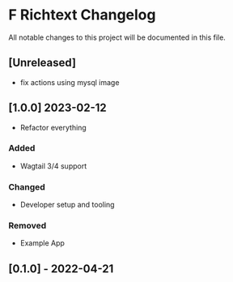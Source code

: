 # F Richtext Changelog

All notable changes to this project will be documented in this file.

## [Unreleased]

- fix actions using mysql image

## [1.0.0] 2023-02-12

- Refactor everything

### Added

- Wagtail 3/4 support

### Changed

- Developer setup and tooling

### Removed

- Example App

## [0.1.0] - 2022-04-21

<!-- TEMPLATE - keep below to copy for new releases -->
<!--

## [x.y.z] - YYYY-MM-DD

### Added

- ...

### Changed

- ...

### Removed

- ...

-->
